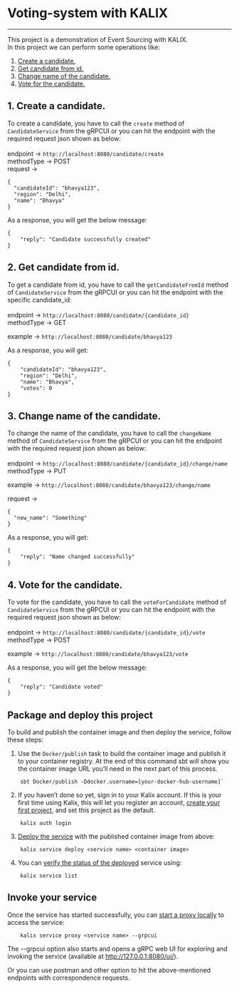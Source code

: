 # Voting-system with KALIX

---

This project is a demonstration of Event Sourcing with KALIX.</br>
In this project we can perform some operations like:</br>
1. [ Create a candidate. ](#create)
2. [ Get candidate from id. ](#getCandidateFromId)
3. [ Change name of the candidate. ](#changeName)
4. [ Vote for the candidate. ](#voteForCanddate)

<a name="create"></a>
## 1. Create a candidate.

To create a candidate, you have to call the `create` method of `CandidateService` from the gRPCUI or you
can hit the endpoint with the required request json shown as below:</br></br>
endpoint -> `http://localhost:8080/candidate/create` </br>
methodType -> POST</br>
request  ->
```
{
  "candidateId": "bhavya123",
  "region": "Delhi",
  "name": "Bhavya"
}
```

As a response, you will get the below message:
```
{
    "reply": "Candidate successfully created"
}
```

<a name="getCandidateFromId"></a>
## 2. Get candidate from id.

To get a candidate from id, you have to call the `getCandidateFromId` method of `CandidateService` from the gRPCUI or you
can hit the endpoint with the specific candidate_id:</br></br>
endpoint -> `http://localhost:8080/candidate/{candidate_id}` </br>
methodType -> GET</br>

example -> `http://localhost:8080/candidate/bhavya123`

As a response, you will get:
```
{
    "candidateId": "bhavya123",
    "region": "Delhi",
    "name": "Bhavya",
    "votes": 0
}
```


<a name="changeName"></a>
## 3. Change name of the candidate.

To change the name of the candidate, you have to call the `changeName` method of `CandidateService` from the gRPCUI or you
can hit the endpoint with the required request json shown as below:</br></br>
endpoint -> `http://localhost:8080/candidate/{candidate_id}/change/name` </br>
methodType -> PUT</br>

example -> `http://localhost:8080/candidate/bhavya123/change/name`

request  ->
```
{
  "new_name": "Something"
}
```

As a response, you will get:
```
{
    "reply": "Name changed successfully"
}
```

<a name="voteForCanddate"></a>
## 4. Vote for the candidate.

To vote for the candidate, you have to call the `voteForCandidate` method of `CandidateService` from the gRPCUI or you
can hit the endpoint with the required request json shown as below:</br></br>
endpoint -> `http://localhost:8080/candidate/{candidate_id}/vote` </br>
methodType -> POST</br>

example -> `http://localhost:8080/candidate/bhavya123/vote`

As a response, you will get the below message:
```
{
    "reply": "Candidate voted"
}
```

## Package and deploy this project


To build and publish the container image and then deploy the service, follow these steps:

1. Use the `Docker/publish` task to build the container image and publish it to your container registry. At the end of this command sbt will show you the container image URL you’ll need in the next part of this process.
```
    sbt Docker/publish -Ddocker.username=[your-docker-hub-username]`
```

2. If you haven’t done so yet, sign in to your Kalix account.
   If this is your first time using Kalix, this will let you register an account,
   [create your first project](https://docs.kalix.io/projects/create-project.html), and set this project as the default.
```
    kalix auth login
```

3. [Deploy the service](https://docs.kalix.io/services/deploy-service.html#_deploy) with the published container image from above:
```
    kalix service deploy <service name> <container image>
```
4. You can [verify the status of the deployed](https://docs.kalix.io/services/deploy-service.html#_verify_service_status) service using:
```
    kalix service list
```


## Invoke your service

Once the service has started successfully, you can [start a proxy locally](https://docs.kalix.io/services/invoke-service.html#_testing_and_development) to access the service:
```
    kalix service proxy <service name> --grpcui
```

The --grpcui option also starts and opens a gRPC web UI for exploring and invoking the service (available at http://127.0.0.1:8080/ui/).

Or you can use postman and other option to hit the above-mentioned endpoints with correspondence requests.
